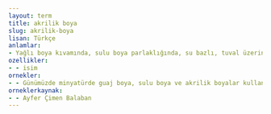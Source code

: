 ```yaml
---
layout: term
title: akrilik boya
slug: akrilik-boya
lisan: Türkçe
anlamlar:
- Yağlı boya kıvamında, sulu boya parlaklığında, su bazlı, tuval üzerinde çatlama yapmayan, kokusuz ve çabuk kuruyan bir tür boya
ozellikler:
- - isim
ornekler:
- - Günümüzde minyatürde guaj boya, sulu boya ve akrilik boyalar kullanılmaktadır.
orneklerkaynak:
- - Ayfer Çimen Balaban
---
```

